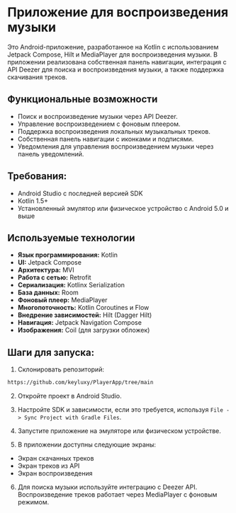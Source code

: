 # Приложение для воспроизведения музыки

Это Android-приложение, разработанное на Kotlin с использованием Jetpack Compose, Hilt и MediaPlayer для воспроизведения музыки. В приложении реализована собственная панель навигации, интеграция с API Deezer для поиска и воспроизведения музыки, а также поддержка скачивания треков.

## Функциональные возможности

- Поиск и воспроизведение музыки через API Deezer.
- Управление воспроизведением с фоновым плеером.
- Поддержка воспроизведения локальных музыкальных треков.
- Собственная панель навигации с иконками и подписями.
- Уведомления для управления воспроизведением музыки через панель уведомлений.

## Требования:
- Android Studio с последней версией SDK
- Kotlin 1.5+
- Установленный эмулятор или физическое устройство с Android 5.0 и выше

## Используемые технологии

- **Язык программирования:** Kotlin
- **UI:** Jetpack Compose
- **Архитектура:** MVI 
- **Работа с сетью:** Retrofit 
- **Сериализация:** Kotlinx Serialization
- **База данных:** Room 
- **Фоновый плеер:** MediaPlayer
- **Многопоточность:** Kotlin Coroutines и Flow
- **Внедрение зависимостей:** Hilt (Dagger Hilt)
- **Навигация:** Jetpack Navigation Compose
- **Изображения:** Coil (для загрузки обложек)


## Шаги для запуска:

1. Склонировать репозиторий:
```bash
https://github.com/keyluxy/PlayerApp/tree/main
```

2. Откройте проект в Android Studio.

3. Настройте SDK и зависимости, если это требуется, используя `File -> Sync Project with Gradle Files`.

4. Запустите приложение на эмуляторе или физическом устройстве.

5. В приложении доступны следующие экраны:
- Экран скачанных треков
- Экран треков из API
- Экран воспроизведения

6. Для поиска музыки используйте интеграцию с Deezer API. Воспроизведение треков работает через MediaPlayer с фоновым режимом.


